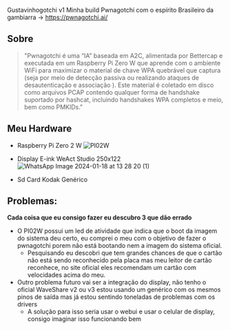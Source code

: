 Gustavinhogotchi v1
Minha build Pwnagotchi com o espírito Brasileiro da gambiarra -> https://pwnagotchi.ai/

## Sobre
>"Pwnagotchi é uma “IA” baseada em A2C, alimentada por Bettercap e executada em um Raspberry Pi Zero W que aprende com o ambiente WiFi para maximizar o material de chave WPA quebrável que captura (seja por meio de detecção passiva ou realizando ataques de desautenticação e associação ). Este material é coletado em disco como arquivos PCAP contendo qualquer forma de handshake suportado por hashcat, incluindo handshakes WPA completos e meio, bem como PMKIDs."

## Meu Hardware
- Raspberry Pi Zero 2 W
	![PI02W](blob:https://web.whatsapp.com/2c75105c-9086-47cd-b780-d7bd1a232aad)
- Display E-ink WeAct Studio 250x122
	![WhatsApp Image 2024-01-18 at 13 28 20 (1)](https://github.com/gomesgustavoo/Gustavinhogotchi/assets/126426037/b7336b82-dda0-4d26-bd4d-3e15d97f7f9a)

- Sd Card Kodak Genérico
	

## Problemas:
**Cada coisa que eu consigo fazer eu descubro 3 que dão errado**

- O PI02W possui um led de atividade que indica que o boot da imagem do sistema deu certo, eu comprei o meu com o objetivo de fazer o pwnagotchi porem não está bootando nem a imagem do sistema oficial.
	- Pesquisando eu descobri que tem grandes chances de que o cartão não está sendo reconhecido pela placa mas meu leitor de cartão reconhece, no site oficial eles recomendam um cartão com velocidades acima do meu.
- Outro problema futuro vai ser a integração do display, não tenho o oficial WaveShare v2 ou v3 estou usando um genérico com os mesmos pinos de saída mas já estou sentindo toneladas de problemas com os drivers
	- A solução para isso seria usar o webui e usar o celular de display, consigo imaginar isso funcionando bem
